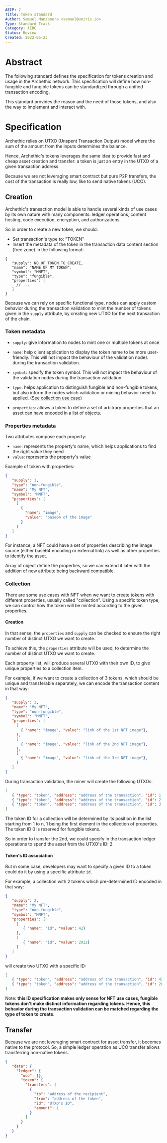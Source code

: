 ```yaml
---
AEIP: 2
Title: Token standard
Author: Samuel Manzanera <samuel@uniris.io>
Type: Standard Track
Category: AERC
Status: Review
Created: 2022-05-23
---
```


# Abstract

The following standard defines the specification for tokens creation and usage in the Archethic network. 
This specification will define how non-fungible and fungible tokens can be standardized through a unified transaction encoding.

This standard provides the reason and the need of those tokens, and also the way to implement and interact with.

# Specification

Archethic relies on UTXO (Unspent Transaction Output) model where the sum of the amount from the inputs determines the balance.

Hence, Archethic's tokens leverages the same idea to provide fast and cheap asset creation and transfer: a token is just an entry in the UTXO of a given transaction address.

Because we are not leveraging smart contract but pure P2P transfers, the cost of the transaction is really low, like to send native tokens (UCO).

## Creation

Archethic's transaction model is able to handle several kinds of use cases by its own nature with many components: ledger operations, content hosting, code execution, encryption, and authorizations.

So in order to create a new token, we should:
- Set transaction's type to: "TOKEN"
- Insert the metadata of the token in the transaction data content section (free zone) in the following format:
```jsonc
{
   "supply": NB_OF_TOKEN_TO_CREATE,
   "name": "NAME OF MY TOKEN",
   "symbol": "MNFT",
   "type": "fungible",
   "properties": [
     // ...
   ]
}
```

Because we can rely on specific functional type, nodes can apply custom behavior during the transaction validation to mint the number of tokens given in the `supply` attribute, by creating new UTXO for the next transaction of the chain. 

### Token metadata

- `supply`: give information to nodes to mint one or multiple tokens at once

- `name`: help client application to display the token name to be more user-friendly.
This will not impact the behaviour of the validation nodes during the transaction validation.

- `symbol`: specify the token symbol. This will not impact the behaviour of the validation nodes during the transaction validation.

- `type`: helps application to distinguish fungible and non-fungible tokens, but also inform the nodes which validation or mining behavior need to applied. ([See collection use case](#collection))  

- `properties`: allows a token to define a set of arbitrary properties that an asset can have encoded in a list of objects.

### Properties metadata

Two attributes compose each property:
  - `name`: represents the property's name, which helps applications to find the right value they need
  - `value`: represents the property's value

Example of token with properties:
```json
{
   "supply": 1,
   "type": "non-fungible",
   "name": "My NFT",
   "symbol": "MNFT",
   "properties": [
     [
       {
         "name": "image",
         "value": "base64 of the image"
       }
     ]
   ]
}
```

For instance, a NFT could have a set of properties describing the image source (either base64 encoding or external link) as well as other properties to identify the asset.


Array of object define the properties, so we can extend it later with the addition of new attribute being backward compatible.

### Collection

There are some use cases with NFT when we want to create tokens with different properties, usually called "collection".
Using a specific token type, we can control how the token will be minted according to the given properties.

#### Creation

In that sense, the `properties` and `supply` can be checked to ensure the right number of distinct UTXO we want to create.

To achieve this, the `properties` attribute will be used, to determine the number of distinct UTXO we want to create.

Each property list, will produce several UTXO with their own ID, to give unique properties to a collection item.

For example, if we want to create a collection of 3 tokens, which should be unique and transferable separately, we can encode the transaction content in that way:
```json
{
   "supply": 3,
   "name": "My NFT",
   "type": "non-fungible",
   "symbol": "MNFT",
   "properties": [
     [
       { "name": "image", "value": "link of the 1st NFT image"},
     ],
     [
       { "name": "image", "value": "link of the 2nd NFT image"},
     ],
     [
       { "name": "image", "value": "link of the 3rd NFT image"},
     ]
   ]
} 
```

During transaction validation, the miner will create the following UTXOs:
```json
[
   { "type": "token", "address": "address of the transaction", "id": 1 }
   { "type": "token", "address": "address of the transaction", "id": 2 }
   { "type": "token", "address": "address of the transaction", "id": 3 }
]
```

The token ID for a collection will be determined by its position in the list starting from 1 to n, 1 being the first element in the collection of properties.
The token ID 0 is reserved for fungible tokens.

So in order to transfer the 2nd, we could specify in the transaction ledger operations to spend the asset from the UTXO's ID: 2

#### Token's ID association

But in some case, developers may want to specify a given ID to a token could do it by using a specific attribute `id`.

For example, a collection with 2 tokens which pre-determined ID encoded in that way:
```json
{
   "supply": 2,
   "name": "My NFT",
   "type": "non-fungible",
   "symbol": "MNFT",
   "properties": [
     [
        { "name": "id", "value": 42}
     ],
     [
        { "name": "id", "value": 2022}
     ]
   ]
}
```

will create two UTXO with a specific ID:
```json
[
   { "type": "token", "address": "address of the transaction", "id": 42 }
   { "type": "token", "address": "address of the transaction", "id": 2022 }
]
```

Note: **this ID specification makes only sense for NFT use cases, fungible tokens don't make distinct information regarding tokens. Hence, this behavior during the transaction validation can be matched regarding the type of token to create**. 


## Transfer

Because we are not leveraging smart contract for asset transfer, it becomes native to the protocol.
So, a simple ledger operation as UCO transfer allows transferring non-native tokens.

```json
{
   "data": {
     "ledger": {
       "uco": {},
       "token": {
         "transfers": [
           { 
             "to": "address of the recipient", 
             "from": "address of the token", 
             "id": "UTXO's ID", 
             "amount": 1
           }
         ]
       }
     }
   }  
}
```
